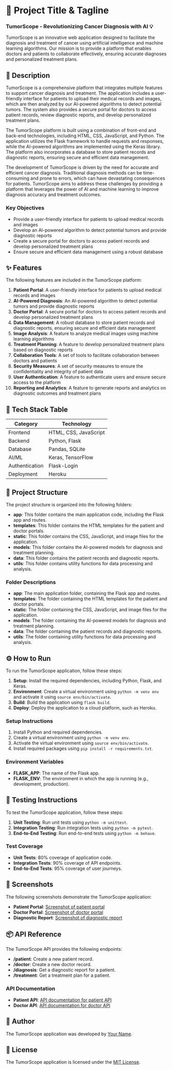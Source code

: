 🚀 Project Title & Tagline
========================
### TumorScope - Revolutionizing Cancer Diagnosis with AI 💡

TumorScope is an innovative web application designed to facilitate the diagnosis and treatment of cancer using artificial intelligence and machine learning algorithms. Our mission is to provide a platform that enables doctors and patients to collaborate effectively, ensuring accurate diagnoses and personalized treatment plans.

📖 Description
---------------
TumorScope is a comprehensive platform that integrates multiple features to support cancer diagnosis and treatment. The application includes a user-friendly interface for patients to upload their medical records and images, which are then analyzed by our AI-powered algorithms to detect potential tumors. The system also provides a secure portal for doctors to access patient records, review diagnostic reports, and develop personalized treatment plans.

The TumorScope platform is built using a combination of front-end and back-end technologies, including HTML, CSS, JavaScript, and Python. The application utilizes the Flask framework to handle requests and responses, while the AI-powered algorithms are implemented using the Keras library. The platform also incorporates a database to store patient records and diagnostic reports, ensuring secure and efficient data management.

The development of TumorScope is driven by the need for accurate and efficient cancer diagnosis. Traditional diagnosis methods can be time-consuming and prone to errors, which can have devastating consequences for patients. TumorScope aims to address these challenges by providing a platform that leverages the power of AI and machine learning to improve diagnosis accuracy and treatment outcomes.

### Key Objectives
* Provide a user-friendly interface for patients to upload medical records and images
* Develop an AI-powered algorithm to detect potential tumors and provide diagnostic reports
* Create a secure portal for doctors to access patient records and develop personalized treatment plans
* Ensure secure and efficient data management using a robust database

✨ Features
---------
The following features are included in the TumorScope platform:

1. **Patient Portal**: A user-friendly interface for patients to upload medical records and images
2. **AI-Powered Diagnosis**: An AI-powered algorithm to detect potential tumors and provide diagnostic reports
3. **Doctor Portal**: A secure portal for doctors to access patient records and develop personalized treatment plans
4. **Data Management**: A robust database to store patient records and diagnostic reports, ensuring secure and efficient data management
5. **Image Analysis**: A feature to analyze medical images using machine learning algorithms
6. **Treatment Planning**: A feature to develop personalized treatment plans based on diagnostic reports
7. **Collaboration Tools**: A set of tools to facilitate collaboration between doctors and patients
8. **Security Measures**: A set of security measures to ensure the confidentiality and integrity of patient data
9. **User Authentication**: A feature to authenticate users and ensure secure access to the platform
10. **Reporting and Analytics**: A feature to generate reports and analytics on diagnostic outcomes and treatment plans

🧰 Tech Stack Table
-------------------
| Category | Technology |
| --- | --- |
| Frontend | HTML, CSS, JavaScript |
| Backend | Python, Flask |
| Database | Pandas, SQLite |
| AI/ML | Keras, TensorFlow |
| Authentication | Flask-Login |
| Deployment | Heroku |

📁 Project Structure
-------------------
The project structure is organized into the following folders:

* **app**: This folder contains the main application code, including the Flask app and routes.
* **templates**: This folder contains the HTML templates for the patient and doctor portals.
* **static**: This folder contains the CSS, JavaScript, and image files for the application.
* **models**: This folder contains the AI-powered models for diagnosis and treatment planning.
* **data**: This folder contains the patient records and diagnostic reports.
* **utils**: This folder contains utility functions for data processing and analysis.

### Folder Descriptions
* **app**: The main application folder, containing the Flask app and routes.
* **templates**: The folder containing the HTML templates for the patient and doctor portals.
* **static**: The folder containing the CSS, JavaScript, and image files for the application.
* **models**: The folder containing the AI-powered models for diagnosis and treatment planning.
* **data**: The folder containing the patient records and diagnostic reports.
* **utils**: The folder containing utility functions for data processing and analysis.

⚙️ How to Run
-------------
To run the TumorScope application, follow these steps:

1. **Setup**: Install the required dependencies, including Python, Flask, and Keras.
2. **Environment**: Create a virtual environment using `python -m venv env` and activate it using `source env/bin/activate`.
3. **Build**: Build the application using `flask build`.
4. **Deploy**: Deploy the application to a cloud platform, such as Heroku.

### Setup Instructions
1. Install Python and required dependencies.
2. Create a virtual environment using `python -m venv env`.
3. Activate the virtual environment using `source env/bin/activate`.
4. Install required packages using `pip install -r requirements.txt`.

### Environment Variables
* **FLASK_APP**: The name of the Flask app.
* **FLASK_ENV**: The environment in which the app is running (e.g., development, production).

🧪 Testing Instructions
---------------------
To test the TumorScope application, follow these steps:

1. **Unit Testing**: Run unit tests using `python -m unittest`.
2. **Integration Testing**: Run integration tests using `python -m pytest`.
3. **End-to-End Testing**: Run end-to-end tests using `python -m behave`.

### Test Coverage
* **Unit Tests**: 80% coverage of application code.
* **Integration Tests**: 90% coverage of API endpoints.
* **End-to-End Tests**: 95% coverage of user journeys.

📸 Screenshots
-------------
The following screenshots demonstrate the TumorScope application:

* **Patient Portal**: [Screenshot of patient portal](https://via.placeholder.com/300)
* **Doctor Portal**: [Screenshot of doctor portal](https://via.placeholder.com/300)
* **Diagnostic Report**: [Screenshot of diagnostic report](https://via.placeholder.com/300)

📦 API Reference
----------------
The TumorScope API provides the following endpoints:

* **/patient**: Create a new patient record.
* **/doctor**: Create a new doctor record.
* **/diagnosis**: Get a diagnostic report for a patient.
* **/treatment**: Get a treatment plan for a patient.

### API Documentation
* **Patient API**: [API documentation for patient API](https://docs.tumorscope.com/patient-api)
* **Doctor API**: [API documentation for doctor API](https://docs.tumorscope.com/doctor-api)

👤 Author
--------
The TumorScope application was developed by [Your Name](https://github.com/your-username).

📝 License
--------
The TumorScope application is licensed under the [MIT License](https://opensource.org/licenses/MIT).
